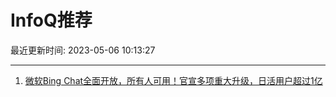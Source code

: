 # InfoQ推荐

最近更新时间: 2023-05-06 10:13:27

--- 
1. [微软Bing Chat全面开放，所有人可用！官宣多项重大升级，日活用户超过1亿](https://www.infoq.cn/article/ZmDbgaSV7PmYEG3MwQAx) 
